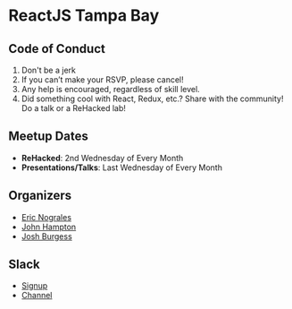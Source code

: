 # ReactJS Tampa Bay

## Code of Conduct

1. Don't be a jerk
2. If you can’t make your RSVP, please cancel!
3. Any help is encouraged, regardless of skill level.
4. Did something cool with React, Redux, etc.? Share with the community! Do a talk or a ReHacked lab!

## Meetup Dates

* **ReHacked**: 2nd Wednesday of Every Month 
* **Presentations/Talks**: Last Wednesday of Every Month

## Organizers

* [Eric Nograles](github.com/ericnograles)
* [John Hampton](github.com/johnrhampton)
* [Josh Burgess](github.com/joshburgess)

## Slack
* [Signup](reactjstampabay-slack.heroku.com)
* [Channel](reactjstampabay.slack.com)
